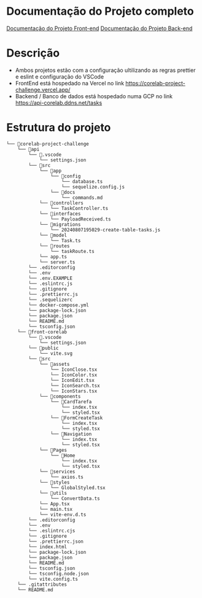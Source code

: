 # Documentação do Projeto completo

[Documentação do Projeto Front-end](./front-corelab/README.md)
[Documentação do Projeto Back-end](./api/README.md)

# Descrição 
- Ambos projetos estão com a configuração ultilizando as regras prettier e eslint e configuração do VSCode
- FrontEnd está hospedado na Vercel no link https://corelab-project-challenge.vercel.app/
- Backend / Banco de dados está hospedado numa GCP no link https://api-corelab.ddns.net/tasks

# Estrutura do projeto

```
└── 📁corelab-project-challenge
    └── 📁api
        └── 📁.vscode
            └── settings.json
        └── 📁src
            └── 📁app
                └── 📁config
                    └── database.ts
                    └── sequelize.config.js
                └── 📁docs
                    └── commands.md
            └── 📁controllers
                └── TaskController.ts
            └── 📁interfaces
                └── PayloadReceived.ts
            └── 📁migrations
                └── 20240807195029-create-table-tasks.js
            └── 📁model
                └── Task.ts
            └── 📁routes
                └── taskRoute.ts
            └── app.ts
            └── server.ts
        └── .editorconfig
        └── .env
        └── .env.EXAMPLE
        └── .eslintrc.js
        └── .gitignore
        └── .prettierrc.js
        └── .sequelizerc
        └── docker-compose.yml
        └── package-lock.json
        └── package.json
        └── README.md
        └── tsconfig.json
    └── 📁front-corelab
        └── 📁.vscode
            └── settings.json
        └── 📁public
            └── vite.svg
        └── 📁src
            └── 📁assets
                └── IconClose.tsx
                └── IconColor.tsx
                └── IconEdit.tsx
                └── IconSearch.tsx
                └── IconStars.tsx
            └── 📁components
                └── 📁CardTarefa
                    └── index.tsx
                    └── styled.tsx
                └── 📁FormCreateTask
                    └── index.tsx
                    └── styled.tsx
                └── 📁Navigation
                    └── index.tsx
                    └── styled.tsx
            └── 📁Pages
                └── 📁Home
                    └── index.tsx
                    └── styled.tsx
            └── 📁services
                └── axios.ts
            └── 📁styles
                └── GlobalStyled.tsx
            └── 📁utils
                └── ConvertData.ts
            └── App.tsx
            └── main.tsx
            └── vite-env.d.ts
        └── .editorconfig
        └── .env
        └── .eslintrc.cjs
        └── .gitignore
        └── .prettierrc.json
        └── index.html
        └── package-lock.json
        └── package.json
        └── README.md
        └── tsconfig.json
        └── tsconfig.node.json
        └── vite.config.ts
    └── .gitattributes
    └── README.md
```
